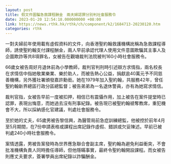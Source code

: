 ```yaml
---
layout: post
title: 假文件圖騙急救課程酬金　兩夫婦認罪分別判社會服務令
date: 2023-01-20 12:54:18.000000000 +08:00
link: https://news.rthk.hk/rthk/ch/component/k2/1684713-20230120.htm
categories: rthk
---
```


一對夫婦前年使用載有虛假資料的文件，向香港聖約翰救護機構訛稱為急救課程導師，誘使聖約翰支付課程酬金，兩人早前承認代理人使用文件意圖欺騙其主事人及企圖欺詐等共8項罪名，女被告在觀塘裁判法院被判160小時社會服務令。

66歲女被告周好月退休前為小學教師，裁判官判刑時引述辯方求情指，兩名校長在求情信中指她敬業樂業、樂於助人，而被告熱心公益，捐獻逾40萬元予不同慈善機構，另外獲社署頒發嘉許勳銜。她在1979年加入聖約翰，共服務42年，曾任聖約翰新界總區行政分區總監督；被告弟弟為一名退休警員，亦有為她寫求情信。

裁判官指，女被告早前一度被扣押，相信已有震懾作用，加上被告在案件提堂時已認罪，表現出悔意，而她過去沒有刑事紀錄。被告現已被聖約翰禠奪教席，重犯機會不大，所以採納感化官建議，判處社會服務令。

至於她的丈夫，65歲男被告黎信興，為醫管局前急症訓練總監，他被控於前年4月至5月期間，在7份申請表格或課程出席記錄作虛假、錯誤或欠妥陳述。早前已被判處240小時社會服務令。

案情透露，男被告案發時為世界應急聯合會副主席，聖約翰為避免利益衝突，不會批准機構負責人同時擔任導師，但他隱瞞事實，最終令聖約翰開設課程。而女被告則應丈夫要求，簽署學員出席紀錄以詐騙酬金。

